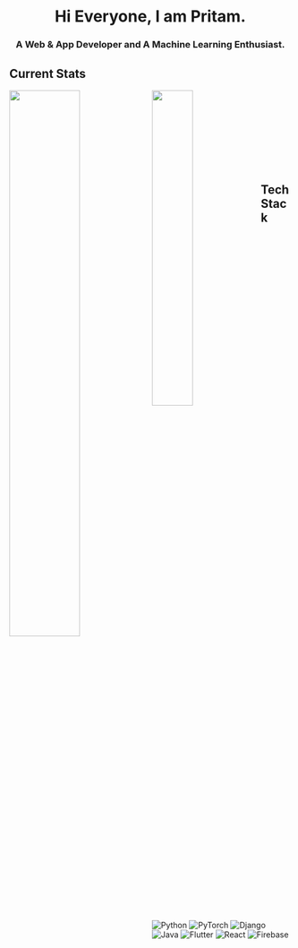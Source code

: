 <h1 align=center>Hi Everyone, I am Pritam.</h1>
<h3 align=center>A Web & App Developer and A Machine Learning Enthusiast.</h3>

## Current Stats
<img align="left" width="50%" src="https://github-readme-stats.vercel.app/api?username=4ritam&count_private=true&show_icons=true&theme=dark" />
<img align="left" width="38%" src="https://github-readme-stats.vercel.app/api/top-langs/?username=4ritam&count_private=true&langs_count=6&theme=dark&size_weight=0.2&count_weight=0.3&layout=compact&hide=html" /><br/><br/><br/><br/><br/><br/><br/><br/>

## Tech Stack
![Python](https://img.shields.io/badge/python-3670A0?style=for-the-badge&logo=python&logoColor=ffdd54)
![PyTorch](https://img.shields.io/badge/PyTorch-%23EE4C2C.svg?style=for-the-badge&logo=PyTorch&logoColor=white)
![Django](https://img.shields.io/badge/django-%23092E20.svg?style=for-the-badge&logo=django&logoColor=white)
![Java](https://img.shields.io/badge/java-%23ED8B00.svg?style=for-the-badge&logo=openjdk&logoColor=white)
![Flutter](https://img.shields.io/badge/Flutter-%2302569B.svg?style=for-the-badge&logo=Flutter&logoColor=white)
![React](https://img.shields.io/badge/react-%2320232a.svg?style=for-the-badge&logo=react&logoColor=%2361DAFB)
![Firebase](https://img.shields.io/badge/Firebase-039BE5?style=for-the-badge&logo=Firebase&logoColor=white)
